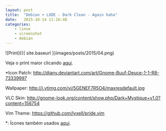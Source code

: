 ```yaml
---
layout: post
title:  "Debian + LXDE - Dark Clean - Again haha"
date:   2015-10-14 11:16:48
categories:
    - linux
    - screenshot
    - debian
---
```


![Print]({{ site.baseurl }}images/posts/2015/04.png)

Veja o print maior clicando <a title="ScreenShot" href="{{ site.baseurl }}images/posts/2015/02.png" target="_blank">aqui</a>.

*Icon Patch: <a href="http://djany.deviantart.com/art/Gnome-Buuf-Deuce-1-1-R8-73339997" target="_blank">http://djany.deviantart.com/art/Gnome-Buuf-Deuce-1-1-R8-73339997</a>

Wallpaper: <a href="http://i.ytimg.com/vi/5GENEF7R5O4/maxresdefault.jpg" target="_blank">http://i.ytimg.com/vi/5GENEF7R5O4/maxresdefault.jpg</a>

VLC Skin: <a href="http://gnome-look.org/content/show.php/Dark+Mystique+v1.0?content=156754" target="_blank">http://gnome-look.org/content/show.php/Dark+Mystique+v1.0?content=156754</a>

Vim Theme: <a href="https://github.com/lyxell/pride.vim" target="_blank">https://github.com/lyxell/pride.vim</a>


*: Ícones também usados <a href="{{ site.baseurl }}arch-linux-xfce-dark-clean/" >aqui</a>.